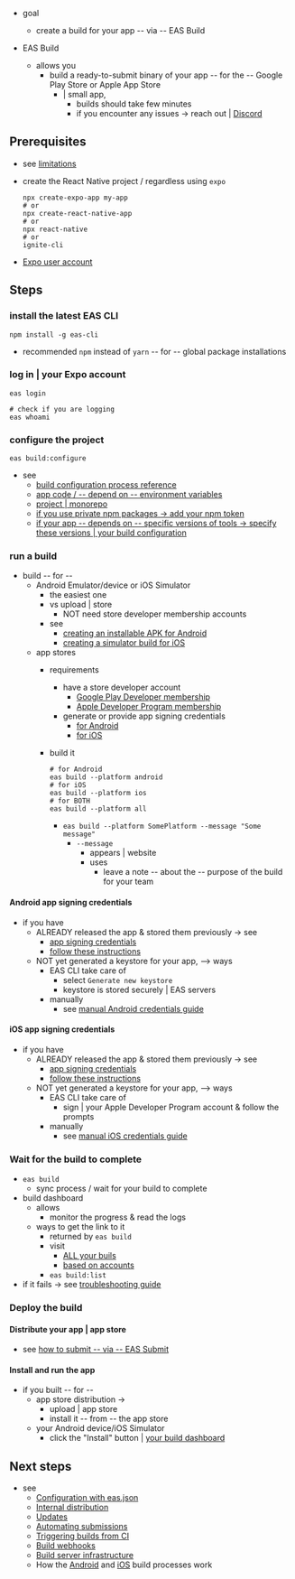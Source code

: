 * goal
  * create a build for your app -- via -- EAS Build

* EAS Build
  * allows you
    * build a ready-to-submit binary of your app -- for the -- Google Play Store or Apple App Store
      * | small app,
        * builds should take few minutes
        * if you encounter any issues -> reach out | [Discord](https://chat.expo.dev/)

## Prerequisites

* see [limitations](../build-reference/limitations.md)
* create the React Native project / regardless using `expo`

  ```
  npx create-expo-app my-app
  # or
  npx create-react-native-app
  # or
  npx react-native
  # or
  ignite-cli
  ```
* [Expo user account](../eas)

## Steps

### install the latest EAS CLI

  ```
  npm install -g eas-cli
  ```
  * recommended `npm` instead of `yarn` -- for -- global package installations 

### log in | your Expo account

  ```
  eas login
  
  # check if you are logging
  eas whoami
  ```

### configure the project

  ```
  eas build:configure
  ```
  * see 
    * [build configuration process reference](../build-reference/build-configuration.mdx)
    * [app code / -- depend on -- environment variables](../build-reference/variables)
    * [project | monorepo](../build-reference/build-with-monorepos)
    * [if you use private npm packages -> add your npm token](../build-reference/private-npm-packages)
    * [if your app -- depends on -- specific versions of tools -> specify these versions | your build configuration](eas-json.mdx)

### run a build
  * build -- for -- 
    * Android Emulator/device or iOS Simulator
      * the easiest one
      * vs upload | store
        * NOT need store developer membership accounts
      * see 
        * [creating an installable APK for Android](../build-reference/apk)
        * [creating a simulator build for iOS](../build-reference/simulators)
    * app stores
      * requirements
        * have a store developer account 
          * [Google Play Developer membership](https://play.google.com/console/u/0/developers)
          * [Apple Developer Program membership](https://developer.apple.com/programs)
        * generate or provide app signing credentials
          * [for Android](#android-app-signing-credentials)
          * [for iOS](#ios-app-signing-credentials)
      * build it
      
        ```
        # for Android
        eas build --platform android
        # for iOS
        eas build --platform ios
        # for BOTH
        eas build --platform all
        ```

        * `eas build --platform SomePlatform --message "Some message"`
          * `--message`
            * appears | website
            * uses
              * leave a note -- about the -- purpose of the build for your team

#### Android app signing credentials

* if you have 
  * ALREADY released the app & stored them previously -> see
    * [app signing credentials](../app-signing/app-credentials/)
    * [follow these instructions](/app-signing/existing-credentials)
  * NOT yet generated a keystore for your app, --> ways
    * EAS CLI take care of
      * select `Generate new keystore`
      * keystore is stored securely | EAS servers
    * manually
      * see [manual Android credentials guide](../app-signing/local-credentials#android-credentials)

#### iOS app signing credentials

* if you have
  * ALREADY released the app & stored them previously -> see
    * [app signing credentials](../app-signing/app-credentials/)
    * [follow these instructions](/app-signing/existing-credentials)
  * NOT yet generated a keystore for your app, --> ways
    * EAS CLI take care of
      * sign | your Apple Developer Program account & follow the prompts
    * manually
      * see [manual iOS credentials guide](/app-signing/local-credentials#ios-credentials)

### Wait for the build to complete
  * `eas build`
    * sync process / wait for your build to complete
  * build dashboard
    * allows
      * monitor the progress & read the logs
    * ways to get the link to it
      * returned by `eas build`
      * visit 
        * [ALL your buils](https://expo.dev/builds)
        * [based on accounts](https://expo.dev/accounts/[account]/builds)
      * `eas build:list`
  * if it fails -> see [troubleshooting guide](../build-reference/troubleshooting)

### Deploy the build

#### Distribute your app | app store

* see [how to submit -- via -- EAS Submit](../submit/introduction)

#### Install and run the app

* if you built -- for --
  * app store distribution -> 
    * upload | app store
    * install it -- from -- the app store
  * your Android device/iOS Simulator
    * click the "Install" button | [your build dashboard](https://expo.dev/accounts/[account]/builds) 

## Next steps

- see
  - [Configuration with eas.json](/build/eas-json)
  - [Internal distribution](/build/internal-distribution)
  - [Updates](/build/updates)
  - [Automating submissions](/build/automate-submissions)
  - [Triggering builds from CI](/build/building-on-ci)
  - [Build webhooks](/eas/webhooks)
  - [Build server infrastructure](/build-reference/infrastructure)
  - How the [Android](/build-reference/android-builds) and [iOS](/build-reference/ios-builds) build processes work
